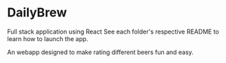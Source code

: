 # DailyBrew
Full stack application using React
See each folder's respective README to learn how to launch the app.

An webapp designed to make rating different beers fun and easy.

